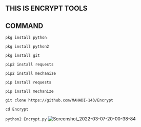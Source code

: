 ## THIS IS ENCRYPT TOOLS 
## COMMAND
`pkg install python`

`pkg install python2`

`pkg install git`

`pip2 install requests`

`pip2 install mechanize`

`pip install requests`

`pip install mechanize`

`git clone https://github.com/MAHADI-143/Encrypt`

`cd Encrypt`

`python2 Encrypt.py`
![Screenshot_2022-03-07-20-00-38-84](https://user-images.githubusercontent.com/79738922/157048492-f0baf2e7-433b-46c6-8453-b8168a43c778.jpg)
